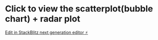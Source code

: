 # Click to view the scatterplot(bubble chart) + radar plot

[Edit in StackBlitz next generation editor ⚡️](https://stackblitz.com/~/github.com/Chiam97430/stackblitz-starters-msrfsy)
